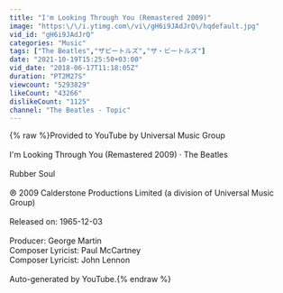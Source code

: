 ```yaml
---
title: "I'm Looking Through You (Remastered 2009)"
image: "https:\/\/i.ytimg.com\/vi\/gH6i9JAdJrQ\/hqdefault.jpg"
vid_id: "gH6i9JAdJrQ"
categories: "Music"
tags: ["The Beatles","ザビートルズ","ザ・ビートルズ"]
date: "2021-10-19T15:25:50+03:00"
vid_date: "2018-06-17T11:18:05Z"
duration: "PT2M27S"
viewcount: "5293829"
likeCount: "43266"
dislikeCount: "1125"
channel: "The Beatles - Topic"
---
```

{% raw %}Provided to YouTube by Universal Music Group<br /><br />I'm Looking Through You (Remastered 2009) · The Beatles<br /><br />Rubber Soul<br /><br />℗ 2009 Calderstone Productions Limited (a division of Universal Music Group)<br /><br />Released on: 1965-12-03<br /><br />Producer: George Martin<br />Composer  Lyricist: Paul McCartney<br />Composer  Lyricist: John Lennon<br /><br />Auto-generated by YouTube.{% endraw %}
